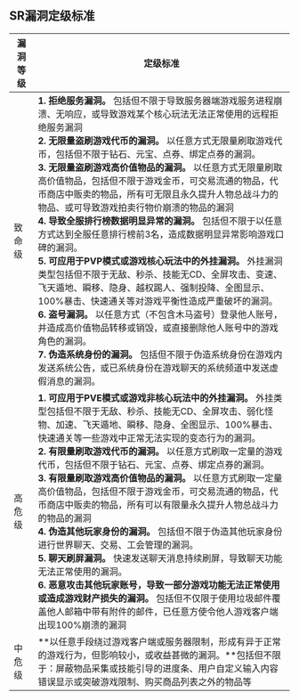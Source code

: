 ## SR漏洞定级标准

|漏洞等级|	定级标准|
|---------|---------|
|致命级	|**1. 拒绝服务漏洞。** 包括但不限于导致服务器端游戏服务进程崩溃、无响应，或导致游戏某个核心玩法无法正常使用的远程拒绝服务漏洞<br>**2. 无限量盗刷游戏代币的漏洞。** 以任意方式无限量刷取游戏代币，包括但不限于钻石、元宝、点券、绑定点券的漏洞。<br>**3. 无限量盗刷游戏高价值物品的漏洞。** 以任意方式无限量刷取高价值物品，包括但不限于游戏金币，可交易流通的物品，代币商店中贩卖的物品，所有可无限且永久提升人物总战斗力的物品、或可导致游戏拍卖行物价崩溃的物品的漏洞<br>**4. 导致全服排行榜数据明显异常的漏洞。** 包括但不限于以任意方式达到全服任意排行榜前3名，造成数据明显异常影响游戏口碑的漏洞。<br>**5. 可应用于PVP模式或游戏核心玩法中的外挂漏洞。** 外挂漏洞类型包括但不限于无敌、秒杀、技能无CD、全屏攻击、变速、飞天遁地、瞬移、隐身、越权踢人、强制投降、全图显示、100%暴击、快速通关等对游戏平衡性造成严重破坏的漏洞。<br>**6. 盗号漏洞。** 以任意方式（不包含木马盗号）登录他人账号，并造成高价值物品转移或销毁，或直接删除他人账号中的游戏角色的漏洞。<br>**7. 伪造系统身份的漏洞。** 包括但不限于伪造系统身份在游戏内发送系统公告，或已系统身份在游戏聊天的系统频道中发送虚假消息的漏洞。|
|高危级	|**1. 可应用于PVE模式或游戏非核心玩法中的外挂漏洞。** 外挂类型包括但不限于无敌、秒杀、技能无CD、全屏攻击、弱化怪物、加速、飞天遁地、瞬移、隐身、全图显示、100%暴击、快速通关等一些游戏中正常无法实现的变态行为的漏洞。<br>**2. 有限量刷取游戏代币的漏洞。** 以任意方式刷取一定量的游戏代币，包括但不限于钻石、元宝、点券、绑定点券的漏洞。<br>**3. 有限量刷取游戏高价值物品的漏洞。** 以任意方式刷取一定量高价值物品，包括但不限于游戏金币，可交易流通的物品，代币商店中贩卖的物品，所有可以有限量永久提升人物总战斗力的物品的漏洞<br>**4. 伪造其他玩家身份的漏洞。** 包括但不限于伪造其他玩家身份进行世界聊天、交易、工会管理的漏洞。<br>**5. 聊天刷屏漏洞。** 快速发送聊天消息持续刷屏，导致聊天功能无法正常使用的漏洞。<br>**6. 恶意攻击其他玩家账号，导致一部分游戏功能无法正常使用或造成游戏财产损失的漏洞。** 包括但不仅限于使用垃圾邮件覆盖他人邮箱中带有附件的邮件，已任意方使令他人游戏客户端出现100%崩溃的漏洞
|中危级|	**以任意手段绕过游戏客户端或服务器限制，形成有异于正常的游戏行为，但影响较小，或收益甚微的漏洞。**包括但不限于：屏蔽物品采集或技能引导的进度条、用户自定义输入内容错误显示或突破游戏限制、购买商品列表之外的物品等|
